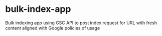 # bulk-index-app
Bulk indexing app using GSC API to post index request for URL with fresh content aligned with Google policies of usage
